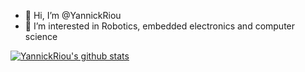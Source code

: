 - 👋 Hi, I’m @YannickRiou
- 👀 I’m interested in Robotics, embedded electronics and computer science

[![YannickRiou's github stats](https://github-readme-stats.vercel.app/api?username=YannickRiou)](https://github.com/YannickRiou)
